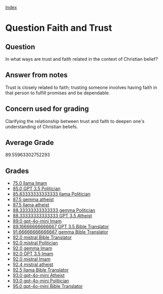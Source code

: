 
[Index](../../index.md)
# Question Faith and Trust
## Question
In what ways are trust and faith related in the context of Christian belief?

## Answer from notes
Trust is closely related to faith; trusting someone involves having faith in that person to fulfill promises and be dependable.

## Concern used for grading
Clarifying the relationship between trust and faith to deepen one's understanding of Christian beliefs.

## Average Grade
89.55963302752293

## Grades
 * [75.0 llama Imam](../answers/llama_Imam/Faith_and_Trust.md)
 * [85.0 GPT 3.5 Politician](../answers/GPT_3.5_Politician/Faith_and_Trust.md)
 * [85.83333333333333 llama Politician](../answers/llama_Politician/Faith_and_Trust.md)
 * [87.5 gemma atheist](../answers/gemma_atheist/Faith_and_Trust.md)
 * [87.5 llama atheist](../answers/llama_atheist/Faith_and_Trust.md)
 * [88.33333333333333 gemma Politician](../answers/gemma_Politician/Faith_and_Trust.md)
 * [88.33333333333333 GPT 3.5 Atheist](../answers/GPT_3.5_Atheist/Faith_and_Trust.md)
 * [89.0 gpt-4o-mini Imam](../answers/gpt-4o-mini_Imam/Faith_and_Trust.md)
 * [89.16666666666667 GPT 3.5 Bible Translator](../answers/GPT_3.5_Bible_Translator/Faith_and_Trust.md)
 * [91.66666666666667 gemma Bible Translator](../answers/gemma_Bible_Translator/Faith_and_Trust.md)
 * [92.0 mistral Bible Translator](../answers/mistral_Bible_Translator/Faith_and_Trust.md)
 * [92.0 mistral Politician](../answers/mistral_Politician/Faith_and_Trust.md)
 * [92.0 gemma Imam](../answers/gemma_Imam/Faith_and_Trust.md)
 * [92.0 GPT 3.5 Imam](../answers/GPT_3.5_Imam/Faith_and_Trust.md)
 * [92.0 mistral Imam](../answers/mistral_Imam/Faith_and_Trust.md)
 * [92.4 mistral atheist](../answers/mistral_atheist/Faith_and_Trust.md)
 * [92.5 llama Bible Translator](../answers/llama_Bible_Translator/Faith_and_Trust.md)
 * [93.0 gpt-4o-mini Atheist](../answers/gpt-4o-mini_Atheist/Faith_and_Trust.md)
 * [93.0 gpt-4o-mini Politician](../answers/gpt-4o-mini_Politician/Faith_and_Trust.md)
 * [95.0 gpt-4o-mini Bible Translator](../answers/gpt-4o-mini_Bible_Translator/Faith_and_Trust.md)

